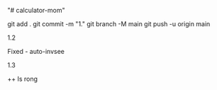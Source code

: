 "# calculator-mom" 


git add .
git commit -m "1."
git branch -M main
git push -u origin main


1.2 

Fixed - auto-invsee


1.3 

++ Is rong